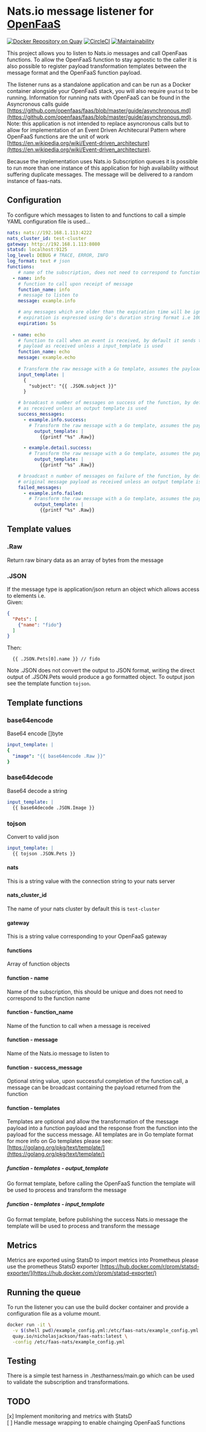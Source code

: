 # Nats.io message listener for [OpenFaaS](https://github.com/openfaas/faas)
[![Docker Repository on Quay](https://quay.io/repository/nicholasjackson/faas-nats/status "Docker Repository on Quay")](https://quay.io/repository/nicholasjackson/faas-nats)
[![CircleCI](https://circleci.com/gh/nicholasjackson/faas-nats.svg?style=svg)](https://circleci.com/gh/nicholasjackson/faas-nats) 
[![Maintainability](https://api.codeclimate.com/v1/badges/a3c44667f431244a86ae/maintainability)](https://codeclimate.com/github/nicholasjackson/pipe/maintainability)

This project allows you to listen to Nats.io messages and call OpenFaas functions.  To allow the OpenFaaS function to stay agnostic to the caller it is also possible to register payload transformation templates between the message format and the OpenFaaS function payload.

The listener runs as a standalone application and can be run as a Docker container alongside your OpenFaaS stack, you will also require `gnatsd` to be running.  Information for running nats with OpenFaaS can be found in the Asyncronous calls guide [https://github.com/openfaas/faas/blob/master/guide/asynchronous.md](https://github.com/openfaas/faas/blob/master/guide/asynchronous.md).  Note: this application is not intended to replace asyncronous calls but to allow for implementation of an Event Driven Architecural Pattern where OpenFaaS functions are the unit of work [https://en.wikipedia.org/wiki/Event-driven_architecture](https://en.wikipedia.org/wiki/Event-driven_architecture).

Because the implementation uses Nats.io Subscription queues it is possible to run more than one instance of this application for high availability without suffering duplicate messages.  The message will be delivered to a random instance of faas-nats.

## Configuration
To configure which messages to listen to and functions to call a simple YAML configuration file is used...

```yaml
nats: nats://192.168.1.113:4222
nats_cluster_id: test-cluster
gateway: http://192.168.1.113:8080
statsd: localhost:9125
log_level: DEBUG # TRACE, ERROR, INFO
log_format: text # json
functions:
    # name of the subscription, does not need to correspond to function name
  - name: info
    # function to call upon receipt of message
    function_name: info
    # message to listen to
    message: example.info

    # any messages which are older than the expiration time will be ignored and not processed by the system
    # expiration is expressed using Go's duration string format i.e 1000us, 300ms, 1s, 48h, 4d, 1h30m
    expiration: 5s
 
  - name: echo
    # function to call when an event is received, by default it sends the message
    # payload as received unless a input_template is used
    function_name: echo
    message: example.echo
    
    # Transform the raw message with a Go template, assumes the payload is json
    input_template: |
      {
        "subject": "{{ .JSON.subject }}"
      }

    # broadcast n number of messages on success of the function, by default this sends the payload
    # as received unless an output template is used
    success_messages: 
      - example.info.success:
        # Transform the raw message with a Go template, assumes the payload is json
          output_template: |
            {{printf "%s" .Raw}}

      - example.detail.success:
        # Transform the raw message with a Go template, assumes the payload is json
          output_template: |
            {{printf "%s" .Raw}}

    # broadcast n number of messages on failure of the function, by default this sends the 
    # original message payload as received unless an output template is used
    failed_messages:
      - example.info.failed:
        # Transform the raw message with a Go template, assumes the payload is json
          output_template: |
            {{printf "%s" .Raw}}
```

## Template values
### .Raw
Return raw binary data as an array of bytes from the message

### .JSON
If the message type is application/json return an object which allows access to elements
i.e.   
Given:  
```json
{
  "Pets": [
    {"name": "fido"}
  ]
}
```

Then:  
```
  {{ .JSON.Pets[0].name }} // fido
```

Note .JSON does not convert the output to JSON format, writing the direct output of .JSON.Pets would produce a go formatted
object.  To output json see the template function `tojson`.

## Template functions
### base64encode
Base64 encode []byte

```yaml
input_template: |
{
  "image": "{{ base64encode .Raw }}"
}
```

### base64decode
Base64 decode a string

```yaml
input_template: |
  {{ base64decode .JSON.Image }}
```

### tojson
Convert to valid json
```yaml
input_template: |
  {{ tojson .JSON.Pets }}
```

#### nats
This is a string value with the connection string to your nats server

#### nats_cluster_id
The name of your nats cluster by default this is `test-cluster`

#### gateway
This is a string value corresponding to your OpenFaaS gateway

#### functions
Array of function objects

#### function - name
Name of the subscription, this should be unique and does not need to correspond to the function name

#### function - function_name
Name of the function to call when a message is received

#### function - message
Name of the Nats.io message to listen to

#### function - success_message
Optional string value, upon successful completion of the function call, a message can be broadcast containing the payload returned from the function

#### function - templates
Templates are optional and allow the transformation of the message payload into a function payload and the response from the function into the payload for the
success message.
All templates are in Go template format for more info on Go templates please see: [https://golang.org/pkg/text/template/](https://golang.org/pkg/text/template/)

##### function - templates - output_template
Go format template, before calling the OpenFaaS function the template will be used to process and transform the message

##### function - templates - input_template
Go format template, before publishing the success Nats.io message the template will be used to process and transform the message

## Metrics
Metrics are exported using StatsD to import metrics into Prometheus please use the prometheus StatsD exporter [https://hub.docker.com/r/prom/statsd-exporter/](https://hub.docker.com/r/prom/statsd-exporter/)

## Running the queue
To run the listener you can use the build docker container and provide a configuration file as a volume mount.

```bash
docker run -it \
  -v $(shell pwd)/example_config.yml:/etc/faas-nats/example_config.yml \
  quay.io/nicholasjackson/faas-nats:latest \
  -config /etc/faas-nats/example_config.yml
```

## Testing
There is a simple test harness in ./testharness/main.go which can be used to validate the subscription and transformations.

## TODO
[x] Implement monitoring and metrics with StatsD  
[ ] Handle message wrapping to enable chainging OpenFaaS functions
